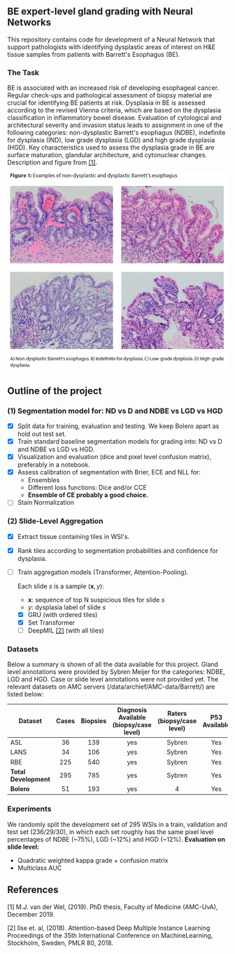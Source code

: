 ## BE expert-level gland grading with Neural Networks
This repository contains code for development of a Neural Network that support pathologists with identifying dysplastic 
areas of interest on H&E tissue samples from patients with Barrett's Esophagus (BE). 

### The Task
BE is associated with an increased risk of developing esophageal cancer. Regular check-ups and pathological assessment of biopsy material are crucial for identifying BE patients at risk.
Dysplasia in BE is assessed according to the revised Vienna criteria, which are based on the dysplasia classification in inflammatory bowel disease. Evaluation of cytological and architectural severity and invasion status leads to assignment in
one of the following categories: non-dysplastic Barrett's esophagus (NDBE), indefinite for dysplasia (IND), low grade dysplasia (LGD) and high grade dysplasia (HGD). Key characteristics used to assess the
dysplasia grade in BE are surface maturation, glandular architecture, and cytonuclear changes. Description and figure from [[1]](#1).


![](images/examples_grading_BE.png)


## Outline of the project
### (1) Segmentation model for: ND vs D and NDBE vs LGD vs HGD
- [x] Split data for training, evaluation and testing. We keep Bolero apart as hold out test set.
- [x] Train standard baseline segmentation models for grading into: ND vs D and NDBE vs LGD vs HGD.
- [x] Visualization and evaluation (dice and pixel level confusion matrix), preferably in a notebook.
- [x] Assess calibration of segmentation with Brier, ECE and NLL for: 
  - Ensembles 
  - Different loss functions: Dice and/or CCE
  - **Ensemble of CE probably a good choice.**
- [ ] Stain Normalization 
  
### (2) Slide-Level Aggregation
- [x] Extract tissue containing tiles in WSI's. 
- [x] Rank tiles according to segmentation probabilities and confidence for dysplasia. 
- [ ] Train aggregation models (Transformer, Attention-Pooling).

  Each slide $s$ is a sample $(\textbf{x}, y)$:
  
   * $\textbf{x}$: sequence of top N suspicious tiles for slide $s$
   * $y$: dysplasia label of slide $s$
  - [x] GRU (with ordered tiles)
  - [x] Set Transformer
  - [ ] DeepMIL [[2]](#1) (with all tiles)

### Datasets 
Below a summary is shown of all the data available for this project. Gland level annotations were provided by Sybren Meijer for the categories: NDBE, LGD and HGD.
Case or slide level annotations were not provided yet. The relevant datasets on AMC servers (/data/archief/AMC-data/Barrett/) are listed below:

| Dataset               | Cases | Biopsies | Diagnosis Available<br/>(biopsy/case level) | Raters<br/>(biopsy/case level) | P53 <br/> Available | 
|-----------------------|:-----:|:--------:|:-------------------------------------------:|:------------------------------:|:-------------------:|
| ASL                   |  36   |   139    |                     yes                     |             Sybren             |         Yes         |    
| LANS                  |  34   |   106    |                     yes                     |             Sybren             |         Yes         |          
| RBE                   |  225  |   540    |                     yes                     |             Sybren             |         Yes         |         
| **Total Development** |  295  |   785    |                     yes                     |             Sybren             |         Yes         |  
| **Bolero**            |  51   |   193    |                     yes                     |               4                |         Yes         |   


### Experiments
We randomly split the development set of 295 WSIs in a train, validation and test set (236/29/30), in which each set roughly has the same pixel level percentages of NDBE (~75%), LGD (~12%) and HGD (~12%). 
**Evaluation on slide level:**
  * Quadratic weighted kappa grade + confusion matrix
  * Multiclass AUC

[//]: # (#### ND vs D)

[//]: # (|   Method   |           Encoder            | Batch Size | Patch Size |          Spacing <br/> &#40;mpp&#41;           |                              Internal Test <BR> &#40;Dice&#41; <br> [BG, NDBE, DYS]                              | External Test <br> &#40;Dice&#41; |)

[//]: # (|:----------:|:----------------------------:|:----------:|:----------:|:--------------------------------------:|:--------------------------------------------------------------------------------------------------------:|:-------------------------:|)

[//]: # (|    UNet    |    ResNet34 <br> depth=5     |     8      |    1024    |                   1                    |                                      0.93 <br>  [0.97, 0.83, 0.86]                                       |                           |)

[//]: # (|   UNet++   | EfficientNet-b4 <br> depth=5 |     8      |    1024    | 2 <br> <br> <br> 1 <br> <br> <br>  0.5 | 0.96 <br> [0.98 0.83 0.86] <br> <br>  0.94 <br> [0.97, 0.86, 0.87] <br> <br>  0.93 <br> [0.96 0.86 0.89] |                           |)

[//]: # ()
[//]: # ()
[//]: # (#### NDBE vs LGD vs HGD)

[//]: # (| Method |           Encoder            | Batch Size | Patch Size | Spacing <br/> &#40;mpp&#41; | Internal Test <BR> &#40;Dice&#41; <br> [BG, NDBE, LGD, HGD] | External Test <br> &#40;Dice&#41; |)

[//]: # (|:------:|:----------------------------:|:----------:|:----------:|:-------------------:|:---------------------------------------------------:|:-------------------------:|)

[//]: # ( | UNet++ | EfficientNet-b4 <br> depth=5 |     8      |    1024    |                     |                                                     |                           |)

[//]: # (                                                                                                                                                                                                                                      )

## References
<a id="1">[1]</a> 
M.J. van der Wel, (2019). 
PhD thesis, Faculty of Medicine (AMC-UvA), December 2019.

<a id="2">[2]</a> 
Ilse et. al, (2018).
Attention-based Deep Multiple Instance Learning
Proceedings of the 35th International Conference on MachineLearning, Stockholm, Sweden, PMLR 80, 2018.